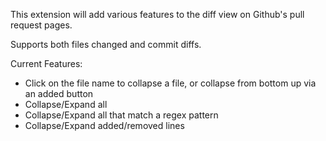 This extension will add various features to the diff view on Github's pull request pages.

Supports both files changed and commit diffs.

Current Features:
- Click on the file name to collapse a file, or collapse from bottom up via an added button
- Collapse/Expand all
- Collapse/Expand all that match a regex pattern
- Collapse/Expand added/removed lines
